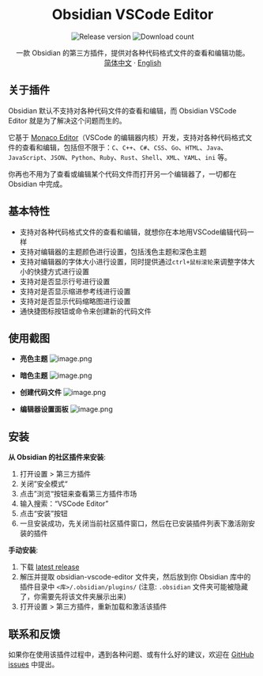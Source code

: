 <h1 align="center">Obsidian VSCode Editor</h1>

<p align="center">
    <img alt="Release version" src="https://img.shields.io/github/v/release/sunxvming/obsidian-vscode-editor?style=for-the-badge">
    <img alt="Download count" src="https://img.shields.io/github/downloads/sunxvming/obsidian-vscode-editor/total?style=for-the-badge">
</p>

<p align="center">
    <span>一款 Obsidian 的第三方插件，提供对各种代码格式文件的查看和编辑功能。</span>
    <br/>
    <a href="/README_cn.md">简体中文</a>
    ·
    <a href="/README.md">English</a>
</p>


## 关于插件
Obsidian 默认不支持对各种代码文件的查看和编辑，而 Obsidian VSCode Editor 就是为了解决这个问题而生的。

它基于 [Monaco Editor](https://microsoft.github.io/monaco-editor/)（VSCode 的编辑器内核）开发，支持对各种代码格式文件的查看和编辑，包括但不限于：`C`、`C++`、`C#`、`CSS`、`Go`、`HTML`、`Java`、`JavaScript`、`JSON`、`Python`、`Ruby`、`Rust`、`Shell`、`XML`、`YAML`、`ini` 等。

你再也不用为了查看或编辑某个代码文件而打开另一个编辑器了，一切都在 Obsidian 中完成。

## 基本特性

- 支持对各种代码格式文件的查看和编辑，就想你在本地用VSCode编辑代码一样
- 支持对编辑器的主题颜色进行设置，包括浅色主题和深色主题
- 支持对编辑器的字体大小进行设置，同时提供通过`ctrl+鼠标滚轮`来调整字体大小的快捷方式进行设置
- 支持对是否显示行号进行设置
- 支持对是否显示缩进参考线进行设置
- 支持对是否显示代码缩略图进行设置
- 通快捷图标按钮或命令来创建新的代码文件

## 使用截图
- **亮色主题**
![image.png](https://sxm-upload.oss-cn-beijing.aliyuncs.com/imgs/20230921184929.png)

- **暗色主题**
![image.png](https://sxm-upload.oss-cn-beijing.aliyuncs.com/imgs/20230921184840.png)

- **创建代码文件**
![image.png](https://sxm-upload.oss-cn-beijing.aliyuncs.com/imgs/20230921185107.png)

- **编辑器设置面板**
![image.png](https://sxm-upload.oss-cn-beijing.aliyuncs.com/imgs/20230921190652.png)


## 安装

**从 Obsidian 的社区插件来安装**:
1. 打开设置 > 第三方插件
2. 关闭”安全模式“
3. 点击”浏览“按钮来查看第三方插件市场
4. 输入搜索：“VSCode Editor”
5. 点击“安装”按钮
6. 一旦安装成功，先关闭当前社区插件窗口，然后在已安装插件列表下激活刚安装的插件

**手动安装**:
1. 下载 [latest release](https://github.com/sunxvming/obsidian-vscode-editor/releases/latest)
2. 解压并提取 obsidian-vscode-editor 文件夹，然后放到你 Obsidian 库中的插件目录中 `<库>/.obsidian/plugins/` (注意: `.obsidian` 文件夹可能被隐藏了，你需要先将该文件夹展示出来)
3. 打开设置 > 第三方插件，重新加载和激活该插件

## 联系和反馈

如果你在使用该插件过程中，遇到各种问题、或有什么好的建议，欢迎在 [GitHub issues](https://github.com/sunxvming/obsidian-vscode-editor/issues) 中提出。
